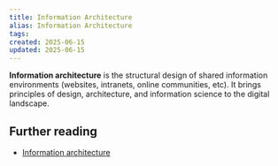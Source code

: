 ```yaml
---
title: Information Architecture
alias: Information Architecture
tags:
created: 2025-06-15
updated: 2025-06-15
---
```


**Information architecture** is the structural design of shared information environments (websites, intranets, online communities, etc). It brings principles of design, architecture, and information science to the digital landscape.

## Further reading

- [Information architecture](https://en.wikipedia.org/wiki/Information_architecture)